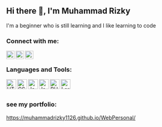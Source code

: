 ## Hi there 👋, I'm Muhammad Rizky

I'm a beginner who is still learning and I like learning to code


### Connect with me:

[<img align="left" alt="LinkedIn" width="22px" src="https://pngimg.com/uploads/linkedIn/linkedIn_PNG7.png" />](https://www.linkedin.com/in/your_username/)
[<img align="left" alt="Instagram" width="22px" src="https://tse1.mm.bing.net/th?id=OIP.izOOxDyHFwihHcQcKIExmQAAAA&pid=Api&P=0&h=180" />](https://www.instagram.com/your_username/)
[<img align="left" alt="TikTok" width="22px" src="https://www.pngitem.com/pimgs/m/488-4889569_tiktok-tik-tok-logo-png-transparent-png.png" />](https://www.tiktok.com/@your_username/)

<br />

### Languages and Tools:

<img align="left" alt="HTML5" width="26px" src="https://img.icons8.com/color/48/000000/html-5.png" />
<img align="left" alt="CSS3" width="26px" src="https://img.icons8.com/color/48/000000/css3.png" />
<img align="left" alt="JavaScript" width="26px" src="https://img.icons8.com/color/48/000000/javascript.png" />
<img align="left" alt="Java" width="26px" src="https://img.icons8.com/color/48/000000/java-coffee-cup-logo.png" />
<img align="left" alt="PHP" width="26px" src="https://img.icons8.com/officel/16/000000/php-logo.png" />
<img align="left" alt="Laravel" width="26px" src="https://tse3.mm.bing.net/th?id=OIP.Hh_tEbIb4-MagJsV6x_RZwHaHa&pid=Api&P=0&h=180" />

<br />
<br />

### see my portfolio:

https://muhammadrizky1126.github.io/WebPersonal/



